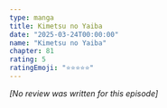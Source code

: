 ```yaml
---
type: manga
title: Kimetsu no Yaiba
date: "2025-03-24T00:00:00"
name: "Kimetsu no Yaiba"
chapter: 81
rating: 5
ratingEmoji: "⭐️⭐️⭐️⭐️⭐️"
---
```


_[No review was written for this episode]_